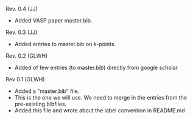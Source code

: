 Rev. 0.4 (JJ)
- Added VASP paper master.bib.

Rev. 0.3 (JJ)
- Added entries to master.bib on k-points.

Rev. 0.2 (GLWH) 
- Added of few entries (to master.bib) directly from google scholar

Rev 0.1 (GLWH)
- Added a "master.bib" file.
- This is the one we will use. We need to merge in the entries from
  the pre-existing bibfiles.
- Added this file and wrote about the label convention in README.md
